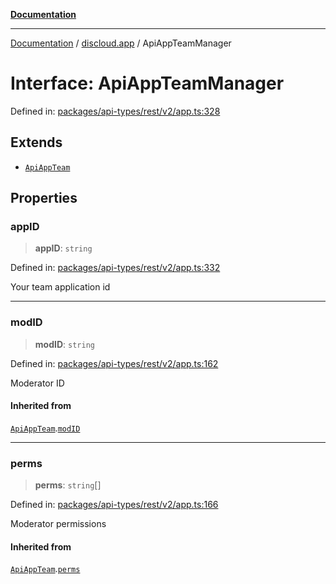 [**Documentation**](../../README.md)

***

[Documentation](../../packages.md) / [discloud.app](../README.md) / ApiAppTeamManager

# Interface: ApiAppTeamManager

Defined in: [packages/api-types/rest/v2/app.ts:328](https://github.com/discloud/discloud.app/blob/1e4ce40911bd2c25d95ae21441839a6f9ec7c445/packages/api-types/rest/v2/app.ts#L328)

## Extends

- [`ApiAppTeam`](ApiAppTeam.md)

## Properties

### appID

> **appID**: `string`

Defined in: [packages/api-types/rest/v2/app.ts:332](https://github.com/discloud/discloud.app/blob/1e4ce40911bd2c25d95ae21441839a6f9ec7c445/packages/api-types/rest/v2/app.ts#L332)

Your team application id

***

### modID

> **modID**: `string`

Defined in: [packages/api-types/rest/v2/app.ts:162](https://github.com/discloud/discloud.app/blob/1e4ce40911bd2c25d95ae21441839a6f9ec7c445/packages/api-types/rest/v2/app.ts#L162)

Moderator ID

#### Inherited from

[`ApiAppTeam`](ApiAppTeam.md).[`modID`](ApiAppTeam.md#modid)

***

### perms

> **perms**: `string`[]

Defined in: [packages/api-types/rest/v2/app.ts:166](https://github.com/discloud/discloud.app/blob/1e4ce40911bd2c25d95ae21441839a6f9ec7c445/packages/api-types/rest/v2/app.ts#L166)

Moderator permissions

#### Inherited from

[`ApiAppTeam`](ApiAppTeam.md).[`perms`](ApiAppTeam.md#perms)
